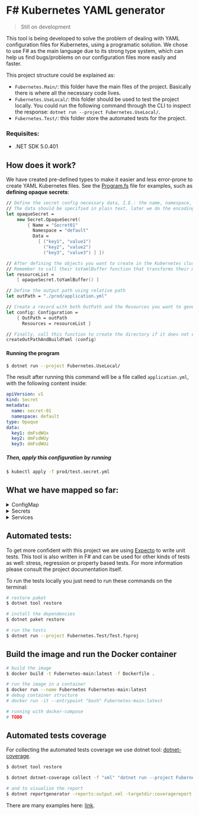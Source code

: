 # F# Kubernetes YAML generator

> Still on development

This tool is being developed to solve the problem of dealing with YAML configuration files for Kubernetes, using a programatic solution. We chose to use F# as the main language due to its strong type system, which can help us find bugs/problems on our configuration files more easily and faster.

This project structure could be explained as:

* `Fubernetes.Main/`: this folder have the main files of the project. Basically there is where all the necessary code lives.
* `Fubernetes.UseLocal/`: this folder should be used to test the project locally. You could run the following command through the CLI to inspect the response: `dotnet run --project Fubernetes.UseLocal/`.
* `Fubernetes.Test/`: this folder store the automated tests for the project.

### Requisites:

* .NET SDK 5.0.401

## How does it work?

We have created pre-defined types to make it easier and less error-prone to create YAML Kubernetes files. See the [Program.fs](Fubernetes.UseLocal/Program.fs) file for examples, such as **defining opaque secrets**:

```fsharp
// Define the secret config necessary data, I.E.: the name, namespace, the labels (Option type) and the data
// The data should be specified in plain text, later we do the encoding to base64 automatically
let opaqueSecret = 
    new Secret.OpaqueSecret(
        { Name = "Secret01"
          Namespace = "default"
          Data = 
            [ ("key1", "value1") 
              ("key2", "value2")
              ("key3", "value3") ] })

// After defining the objects you want to create in the Kubernetes cluster just place them in a list
// Remember to call their toYamlBuffer function that transforms their manifest into a string
let resourceList = 
    [ opaqueSecret.toYamlBuffer() ]

// Define the output path using relative path
let outPath = "./prod/application.yml"

// Create a record with both OutPath and the Resources you want to generate
let config: Configuration = 
    { OutPath = outPath
      Resources = resourceList }

// Finally, call this function to create the directory if it does not exist yet and create the YAML file
createOutPathAndBuildYaml (config)
```

#### Running the program

```bash
$ dotnet run --project Fubernetes.UseLocal/
```


The result after running this command will be a file called `application.yml`, with the following content inside:

```yaml
apiVersion: v1
kind: Secret
metadata:
  name: secret-01
  namespace: default
type: Opaque
data:
  key1: dmFsdWUx
  key2: dmFsdWUy
  key3: dmFsdWUz
```

##### Then, apply this configuration by running

```bash
$ kubectl apply -f prod/test.secret.yml
```

## What we have mapped so far:

<details>
  <summary>ConfigMap</summary>
  
  - [x] ConfigMap
</details>

<details>
  <summary>Secrets</summary>
  
  - [x] OpaqueSecrets
  - [ ] ServiceAccountToken
  - [ ] DockerCfg
  - [ ] DockerConfigJson
  - [ ] BasicAuthentication
  - [ ] SshAuth
  - [ ] Tls
  - [ ] BootstrapTokenData
</details>

<details>
  <summary>Services</summary>
  
  - [x] ClusterIP
  - [x] NodePort
  - [x] Headless
  - [x] ExternalName
  - [x] LoadBalancer
</details>

## Automated tests:

To get more confident with this project we are using [Expecto](https://github.com/haf/expecto) to write unit tests. This tool is also written in F# and can be used for other kinds of tests as well: stress, regression or property based tests. For more information please consult the project documentation itself.

To run the tests locally you just need to run these commands on the terminal:

```bash
# restore paket
$ dotnet tool restore

# install the dependencies
$ dotnet paket restore

# run the tests
$ dotnet run --project Fubernetes.Test/Test.fsproj
```

## Build the image and run the Docker container

```bash
# build the image
$ docker build -t Fubernetes-main:latest -f Dockerfile .

# run the image in a container
$ docker run --name Fubernetes Fubernetes-main:latest
# debug container structure
# docker run -it --entrypoint "bash" Fubernetes-main:latest

# running with docker-compose
# TODO
```

## Automated tests coverage

For collecting the automated tests coverage we use dotnet tool: [dotnet-coverage](https://learn.microsoft.com/en-us/dotnet/core/additional-tools/dotnet-coverage).

```bash
$ dotnet tool restore

$ dotnet dotnet-coverage collect -f "xml" "dotnet run --project Fubernetes.Test/"

# and to visualize the report
$ dotnet reportgenerator -reports:output.xml -targetdir:coveragereport
```

There are many examples here: [link](https://github.com/microsoft/codecoverage/blob/main/samples/Calculator/README.md).